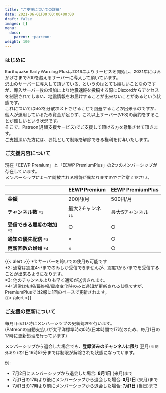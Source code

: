 ```yaml
---
title: "ご支援についての詳細"
date: 2021-06-01T00:00:00+00:00
draft: false
images: []
menu: 
  docs:
    parent: "patreon"
weight: 100
---
```


### はじめに
Earthquake Early Warning Plusは2018年よりサービスを開始し、2021年にはおかげさまで700を超えるサーバーに導入して頂いています。  
沢山のサーバーに導入して頂いている、というのはとても嬉しいことなのですが、導入サーバー数の増加により地震速報を投稿する際にDiscordからアクセスを制限されてしまい、地震情報をお届けすることが出来ないことがあるという状態です。  
これについてはBotを分散ホストさせることで回避することが出来るのですが、個人が運用しているため資金が足りず、これ以上サーバー(VPS)の契約をすることが難しいという状況です。  
そこで、Patreon(月額支援サービス)でご支援して頂ける方を募集させて頂きます。  
ご支援頂いた方には、お礼として制限を解除できる権利を付与いたします。 

### ご支援内容について
現在「EEWP Premium」と「EEWP PremiumPlus」の2つのメンバーシップが存在しています。  
メンバーシップによって開放される機能が異なりますのでご注意ください。  

| | EEWP Premium | EEWP PremiumPlus |
|---|---|---|
| **金額** | 200円/月 | 500円/月 |
| **チャンネル数** `*1` | 最大2チャンネル | 最大5チャンネル |
| **受信できる震度の増加** `*2` | ○ | ○ |
| **通知の優先配信** `*3` | × | ○ |
| **更新回数の増加** `*4` | × | ○ |
  
{{< alert >}}
*1: サーバーを跨いでの使用も可能です  
*2: 通常は震度4~7までのみしか受信できませんが、震度1から7までを受信することが出来るようになります。  
*3: 他のチャンネルよりも早く通知が送信されます。  
*4: 通常は初報/最終報/震度変化時のみに通知が更新される仕様ですが、PremiumPlusでは2報に1回のペースで更新されます。  
{{< /alert >}}

### ご支援の更新について
毎月1日の17時にメンバーシップの更新処理を行います。  
(Patreonの自動支払いが太平洋標準時の0時(日本時間で17時)のため、毎月1日の17時に更新処理を行っています)  
  
メンバーシップから退会した場合でも、**登録済みのチャンネルに限り** 翌月`(※例外あり)`の1日16時59分までは制限が解除された状態になっています。  

例:
- 7月2日にメンバーシップから退会した場合: **8月1日** (来月)まで
- 7月1日の17時より後にメンバーシップから退会した場合: **8月1日** (来月)まで
- 7月1日の17時より前にメンバーシップから退会した場合: **7月1日** (当日)まで